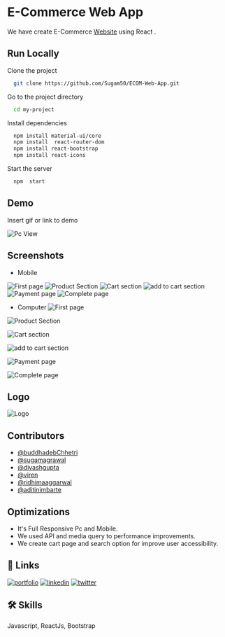 
# E-Commerce Web App

We have create E-Commerce [Website](https://ecomshope.netlify.app) using React .


## Run Locally

Clone the project

```bash
  git clone https://github.com/Sugam50/ECOM-Web-App.git
```

Go to the project directory

```bash
  cd my-project
```

Install dependencies

```bash
  npm install material-ui/core
  npm install  react-router-dom
  npm install react-bootstrap
  npm install react-icons
```

Start the server

```bash
  npm  start
```

  
## Demo

Insert gif or link to demo

![Pc View](https://dev-to-uploads.s3.amazonaws.com/uploads/articles/ddbqw0vvvdpp0lqsj4wr.gif)

## Screenshots
- Mobile

![First page](https://dev-to-uploads.s3.amazonaws.com/uploads/articles/1q8uv54vqqdjkicqbr8x.jpeg)
![Product Section](https://dev-to-uploads.s3.amazonaws.com/uploads/articles/qv1kvjq8aekx48mx4fdv.jpeg)
![Cart section](https://dev-to-uploads.s3.amazonaws.com/uploads/articles/bwq799zn6719kwr82yz6.jpeg)
![add to cart section](https://dev-to-uploads.s3.amazonaws.com/uploads/articles/0yzyz83629qbxe0d5gg0.jpeg)
![Payment page](https://dev-to-uploads.s3.amazonaws.com/uploads/articles/rwlskbok7g9t9cmgmww3.jpeg)
![Complete page](https://dev-to-uploads.s3.amazonaws.com/uploads/articles/tqdr0fy13l6j01oyqjfu.jpeg)

- Computer
![First page](https://cdn.discordapp.com/attachments/840255981496696855/880752364900999218/unknown.png)

![Product Section](https://cdn.discordapp.com/attachments/840255981496696855/880752483331346432/unknown.png)

![Cart section](https://cdn.discordapp.com/attachments/840255981496696855/880752626394886144/unknown.png)

![add to cart section](https://cdn.discordapp.com/attachments/840255981496696855/880752820524056596/unknown.png)

![Payment page](https://cdn.discordapp.com/attachments/840255981496696855/880752970877239336/unknown.png)

![Complete page](https://cdn.discordapp.com/attachments/840255981496696855/880753082370240522/unknown.png)

## Logo
![Logo](https://cdn.discordapp.com/attachments/840255981496696855/880755177525772288/LOGO5546.png)

    
## Contributors

- [@buddhadebChhetri](https://github.com/Buddhad)
- [@sugamagrawal](https://github.com/Sugam50)
- [@divashgupta](https://github.com/Divxsh)
- [@viren](https://github.com/viren76)
- [@ridhimaaggarwal ](https://github.com/ridz0326)
- [@aditinimbarte ](https://github.com/adinimbarte)

  
## Optimizations

* It's Full Responsive Pc and Mobile.
* We used API and  media query to  performance improvements.
* We create cart page and search option  for improve  user accessibility.

  
## 🔗 Links
[![portfolio](https://img.shields.io/badge/my_portfolio-000?style=for-the-badge&logo=ko-fi&logoColor=white)](https://bio.link/buddhadebchhetri)
[![linkedin](https://img.shields.io/badge/linkedin-0A66C2?style=for-the-badge&logo=linkedin&logoColor=white)](https://www.linkedin.com/)
[![twitter](https://img.shields.io/badge/twitter-1DA1F2?style=for-the-badge&logo=twitter&logoColor=white)](https://www.linkedin.com/in/buddhadebchhetri/)

  
## 🛠 Skills
Javascript, ReactJs, Bootstrap
